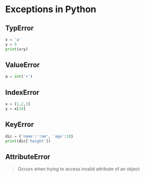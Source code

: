 # Exceptions in Python




## TypError
```python
x = 'a'
y = 5
print(x+y)
```

## ValueError
```python
a = int('+')
```

## IndexError
```python
x = [1,2,3]
y = x[10]
```

## KeyError
```python
dic = {'name':'ram', 'age':10}
print(dic['height'])
```
## AttributeError
>Occurs when trying to access invalid attribute of an object
```python

```
